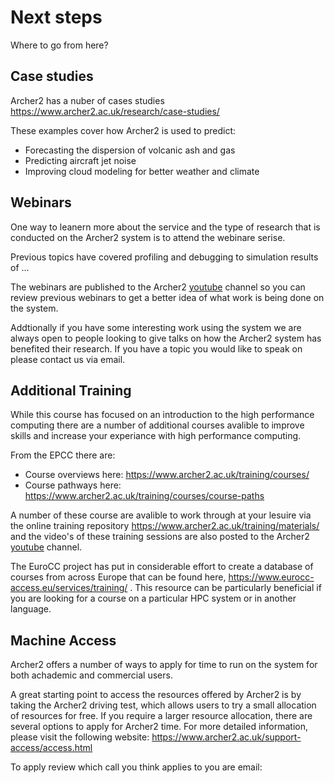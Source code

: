 # Next steps

Where to go from here?
## Case studies

Archer2 has a nuber of cases studies https://www.archer2.ac.uk/research/case-studies/

These examples cover how Archer2 is used to predict:

- Forecasting the dispersion of volcanic ash and gas
- Predicting aircraft jet noise 
- Improving cloud modeling for better weather and climate


## Webinars 

One way to leanern more about the service and the type of research that is conducted on the Archer2 system is to attend the webinare serise.

Previous topics have covered profiling and debugging to simulation results of ...

The webinars are published to the Archer2 [youtube](https://www.youtube.com/@archer2hpc596/videos) channel so you can review previous webinars to get a better idea of what work is being done on the system. 

Addtionally if you have some interesting work using the system we are always open to people looking to give talks on how the Archer2 system has benefited their research. If you have a topic you would like to speak on please contact us via email.

## Additional Training

While this course has focused on an introduction to the high performance computing there are a number of additional courses avalible to improve skills and increase your experiance with high performance computing.

From the EPCC there are:

- Course overviews here: https://www.archer2.ac.uk/training/courses/
- Course pathways here: https://www.archer2.ac.uk/training/courses/course-paths

A number of these course are avalible to work through at your lesuire via the online training repository https://www.archer2.ac.uk/training/materials/ and the video's of these training sessions are also posted to the Archer2 [youtube](https://www.youtube.com/@archer2hpc596/videos) channel.

The EuroCC project has put in considerable effort to create a database of courses from across Europe that can be found here, https://www.eurocc-access.eu/services/training/ . This resource can be particularly beneficial if you are looking for a course on a particular HPC system or in another language.

## Machine Access

Archer2 offers a number of ways to apply for time to run on the system for both achademic and commercial users.

A great starting point to access the resources offered by Archer2 is by taking the Archer2 driving test, which allows users to try a small allocation of resources for free. If you require a larger resource allocation, there are several options to apply for Archer2 time. For more detailed information, please visit the following website: https://www.archer2.ac.uk/support-access/access.html

To apply review which call you think applies to you are email:
